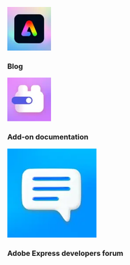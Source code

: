 <mini-resource-card slots="image,heading" repeat="3" theme="lightest" />

![Blog](../images/media_1b37b497e1f0d6b49e9914ae4a69b645e8136bfbd.webp)

### Blog

![add-on](../images/media_1e2705ba1e5677225de737eb7cde20a4b00f58c46.webp)

### Add-on documentation

![express](../images/media_1d6c70067aba1f96d894797e8857cc87ad177d873.webp)

### Adobe Express developers forum

